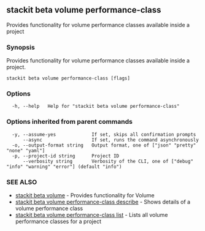 ## stackit beta volume performance-class

Provides functionality for volume performance classes available inside a project

### Synopsis

Provides functionality for volume performance classes available inside a project.

```
stackit beta volume performance-class [flags]
```

### Options

```
  -h, --help   Help for "stackit beta volume performance-class"
```

### Options inherited from parent commands

```
  -y, --assume-yes             If set, skips all confirmation prompts
      --async                  If set, runs the command asynchronously
  -o, --output-format string   Output format, one of ["json" "pretty" "none" "yaml"]
  -p, --project-id string      Project ID
      --verbosity string       Verbosity of the CLI, one of ["debug" "info" "warning" "error"] (default "info")
```

### SEE ALSO

* [stackit beta volume](./stackit_beta_volume.md)	 - Provides functionality for Volume
* [stackit beta volume performance-class describe](./stackit_beta_volume_performance-class_describe.md)	 - Shows details of a volume performance class
* [stackit beta volume performance-class list](./stackit_beta_volume_performance-class_list.md)	 - Lists all volume performance classes for a project

